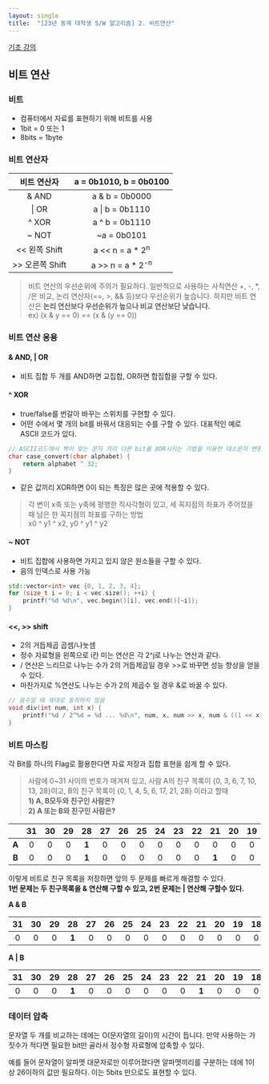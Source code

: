 ```yaml
---
layout: single
title:  "[23년 동계 대학생 S/W 알고리즘] 2. 비트연산"
---
```


[기초 강의](https://swexpertacademy.com/main/learn/course/subjectDetail.do?courseId=CONTENTS_REVIEW&subjectId=AYVXaAXqQRcDFARs)

비트 연산
---
### 비트
- 컴퓨터에서 자료를 표현하기 위해 비트를 사용
- 1bit = 0 또는 1
- 8bits = 1byte

### 비트 연산자
|비트 연산자|a = 0b1010, b = 0b0100|
|:--:|:--:|
|& AND|a & b = 0b0000|
|\| OR|a \| b = 0b1110|
|^ XOR|a ^ b = 0b1110|
|~ NOT|~a = 0b0101|
|<< 왼쪽 Shift|a << n = a * 2<sup>n</sup>|
|>> 오른쪽 Shift| a >> n = a * 2<sup>-n</sup>|

>비트 연산의 우선순위에 주의가 필요하다. 일반적으로 사용하는 사칙연산 +, -, *, /은 비교, 논리 연산자(==, >, && 등)보다 우선순위가 높습니다. 하지만 비트 연산은 **논리 연산보다 우선순위가 높으나 비교 연산보단 낮습니다.**   
ex) (x & y == 0) == (x & (y == 0))

### 비트 연산 응용
#### & AND, | OR
- 비트 집합 두 개를 AND하면 교집합, OR하면 합집합을 구할 수 있다.

#### ^ XOR
- true/false를 번갈아 바꾸는 스위치를 구현할 수 있다.
- 어떤 수에서 몇 개의 bit를 바꿔서 대응되는 수를 구할 수 있다. 대표적인 예로 ASCII 코드가 있다.
```cpp
// ASCII코드에서 짝이 맞는 문자 끼리 다른 bit를 XOR시키는 기법을 이용한 대소문자 변환 함수
char case_convert(char alphabet) {
    return alphabet ^ 32;
}
```
- 같은 값끼리 XOR하면 0이 되는 특징은 많은 곳에 적용할 수 있다.
>각 변이 x축 또는 y축에 평행한 직사각형이 있고, 세 꼭지점의 좌표가 주어졌을 때 남은 한 꼭지점의 좌표를 구하는 방법   
x0 ^ y1 ^ x2, y0 ^ y1 ^ y2

#### ~ NOT
- 비트 집합에 사용하면 가지고 있지 않은 원소들을 구할 수 있다.
- 음의 인덱스로 사용 가능
```cpp
std::vector<int> vec {0, 1, 2, 3, 4};
for (size_t i = 0; i < vec.size(); ++i) {
    printf("%d %d\n", vec.begin()[i], vec.end()[~i]);
}
```

#### <<, >> shift
- 2의 거듭제곱 곱셈/나눗셈
- 정수 자료형을 왼쪽으로 i칸 미는 연산은 각 2^j로 나누는 연산과 같다.
- / 연산은 느리므로 나누는 수가 2의 거듭제곱일 경우 >>로 바꾸면 성능 향상을 얻을 수 있다.
- 마찬가지로 %연산도 나누는 수가 2의 제곱수 일 경우 &로 바꿀 수 있다.
```cpp
// 음수일 때 제대로 동작하지 않음
void div(int num, int x) {
    printf("%d / 2^%d = %d ... %d\n", num, x, num >> x, num & ((1 << x) - 1));
}
```

### 비트 마스킹
각 Bit를 하나의 Flag로 활용한다면 자료 저장과 집합 표현을 쉽게 할 수 있다.   
>사람에 0~31 사이의 번호가 매겨져 있고, 사람 A의 친구 목록이 {0, 3, 6, 7, 10, 13, 28}이고, B의 친구 목록이 {0, 1, 4, 5, 6, 17, 21, 28} 이라고 할때   
>**1) A, B모두와 친구인 사람은?**   
>**2) A 또는 B와 친구인 사람은?**   

||31|30|29|28|27|26|25|24|23|22|21|20|19|18|17|16|15|14|13|12|11|10|9|8|7|6|5|4|3|2|1|0|
|:--:|:--:|:--:|:--:|:--:|:--:|:--:|:--:|:--:|:--:|:--:|:--:|:--:|:--:|:--:|:--:|:--:|:--:|:--:|:--:|:--:|:--:|:--:|:--:|:--:|:--:|:--:|:--:|:--:|:--:|:--:|:--:|:--:|
|**A**|0|0|0|**1**|0|0|0|0|0|0|0|0|0|0|0|0|0|0|**1**|0|0|**1**|0|0|**1**|**1**|0|0|**1**|0|0|**1**|
|**B**|0|0|0|**1**|0|0|0|0|0|0|**1**|0|0|0|**1**|0|0|0|0|0|0|0|0|0|0|**1**|**1**|**1**|0|0|**1**|**1**|

이렇게 비트로 친구 목록을 저장하면 앞의 두 문제를 빠르게 해결할 수 있다.   
**1번 문제는 두 친구목록을 & 연산해 구할 수 있고, 2번 문제는 | 연산해 구할수 있다.**

**A & B**

|31|30|29|28|27|26|25|24|23|22|21|20|19|18|17|16|15|14|13|12|11|10|9|8|7|6|5|4|3|2|1|0|
|:--:|:--:|:--:|:--:|:--:|:--:|:--:|:--:|:--:|:--:|:--:|:--:|:--:|:--:|:--:|:--:|:--:|:--:|:--:|:--:|:--:|:--:|:--:|:--:|:--:|:--:|:--:|:--:|:--:|:--:|:--:|:--:|
|0|0|0|**1**|0|0|0|0|0|0|0|0|0|0|0|0|0|0|0|0|0|0|0|0|0|**1**|0|0|0|0|0|**1**|

**A \| B**

|31|30|29|28|27|26|25|24|23|22|21|20|19|18|17|16|15|14|13|12|11|10|9|8|7|6|5|4|3|2|1|0|
|:--:|:--:|:--:|:--:|:--:|:--:|:--:|:--:|:--:|:--:|:--:|:--:|:--:|:--:|:--:|:--:|:--:|:--:|:--:|:--:|:--:|:--:|:--:|:--:|:--:|:--:|:--:|:--:|:--:|:--:|:--:|:--:|
|0|0|0|**1**|0|0|0|0|0|0|**1**|0|0|0|**1**|0|0|0|**1**|0|0|**1**|0|0|**1**|**1**|**1**|**1**|**1**|0|**1**|**1**|

### 데이터 압축
문자열 두 개를 비교하는 데에는 O(문자열의 길이)의 시간이 듭니다. 만약 사용하는 가짓수가 적다면 필요한 bit만 골라서 정수형 자료형에 압축할 수 있다.

예를 들어 문자열이 알파멧 대문자로만 이루어졌다면 알파멧끼리를 구분하는 데에 1이상 26이하의 값만 필요하다. 이는 5bits 만으로도 표현할 수 있다.

